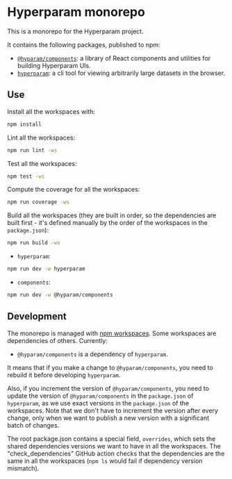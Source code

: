 # Hyperparam monorepo

This is a monorepo for the Hyperparam project.

It contains the following packages, published to npm:

- [`@hyparam/components`](./packages/components): a library of React components and utilities for building Hyperparam UIs.
- [`hyperparam`](./packages/cli): a cli tool for viewing arbitrarily large datasets in the browser.

## Use

Install all the workspaces with:

```bash
npm install
```

Lint all the workspaces:

```bash
npm run lint -ws
```

Test all the workspaces:

```bash
npm test -ws
```

Compute the coverage for all the workspaces:

```bash
npm run coverage -ws
```

Build all the workspaces (they are built in order, so the dependencies are built first - it's defined manually by the order of the workspaces in the `package.json`):

```bash
npm run build -ws
```

- `hyperparam`:

```bash
npm run dev -w hyperparam
```

- `components`:

```bash
npm run dev -w @hyparam/components
```

## Development

The monorepo is managed with [npm workspaces](https://docs.npmjs.com/cli/v10/using-npm/workspaces). Some workspaces are dependencies of others. Currently:

- `@hyparam/components` is a dependency of `hyperparam`.

It means that if you make a change to `@hyparam/components`, you need to rebuild it before developing `hyperparam`.

Also, if you increment the version of `@hyparam/components`, you need to update the version of `@hyparam/components` in the `package.json` of `hyperparam`, as we use exact versions in the `package.json` of the workspaces. Note that we don't have to increment the version after every change, only when we want to publish a new version with a significant batch of changes.

The root package.json contains a special field, `overrides`, which sets the shared dependencies versions we want to have in all the workspaces. The "check_dependencies" GitHub action checks that the dependencies are the same in all the workspaces (`npm ls` would fail if dependency version mismatch).

